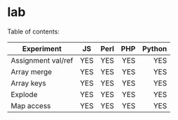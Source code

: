 lab
===
Table of contents:

| Experiment          | JS        | Perl      | PHP       | Python    |
| ------------------- |:---------:| ---------:| ---------:| ---------:|
| Assignment val/ref  | YES       | YES       | YES       | YES       |
| Array merge         | YES       | YES       | YES       | YES       |
| Array keys          | YES       | YES       | YES       | YES       |
| Explode             | YES       | YES       | YES       | YES       |
| Map access          | YES       | YES       | YES       | YES       |


